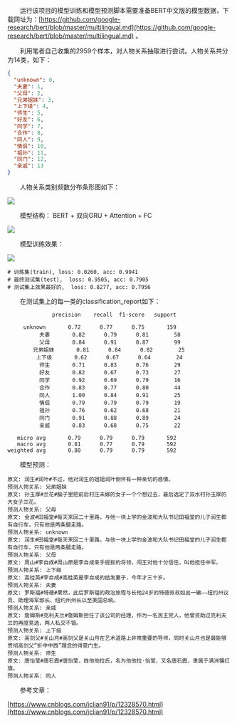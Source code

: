 &emsp;&emsp;运行该项目的模型训练和模型预测脚本需要准备BERT中文版的模型数据，下载网址为：[https://github.com/google-research/bert/blob/master/multilingual.md](https://github.com/google-research/bert/blob/master/multilingual.md) 。

&emsp;&emsp;利用笔者自己收集的2959个样本，对人物关系抽取进行尝试。人物关系共分为14类，如下：

```json
{
  "unknown": 0,
  "夫妻": 1,
  "父母": 2,
  "兄弟姐妹": 3,
  "上下级": 4,
  "师生": 5,
  "好友": 6,
  "同学": 7,
  "合作": 8,
  "同人": 9,
  "情侣": 10,
  "祖孙": 11,
  "同门": 12,
  "亲戚": 13
}
```

&emsp;&emsp;人物关系类别频数分布条形图如下：

![](https://github.com/percent4/people_relation_extract/blob/master/data/bar_chart.png)

&emsp;&emsp;模型结构： BERT + 双向GRU + Attention + FC 

![](https://github.com/percent4/people_relation_extract/blob/master/model.png)

&emsp;&emsp;模型训练效果：

![](https://github.com/percent4/people_relation_extract/blob/master/loss_acc.png)

```
# 训练集(train), loss: 0.0260, acc: 0.9941
# 最终测试集(test),  loss: 0.9505, acc: 0.7905
# 测试集上效果最好的,  loss: 0.8277, acc: 0.7956
```

&emsp;&emsp;在测试集上的每一类的classification_report如下：

```
              precision    recall  f1-score   support

     unknown       0.72      0.77      0.75       159
          夫妻       0.82      0.79      0.81        58
          父母       0.84      0.91      0.87        99
        兄弟姐妹       0.81      0.84      0.82        25
         上下级       0.62      0.67      0.64        24
          师生       0.71      0.83      0.76        29
          好友       0.82      0.67      0.73        27
          同学       0.92      0.69      0.79        16
          合作       0.83      0.77      0.80        44
          同人       1.00      0.84      0.91        25
          情侣       0.79      0.79      0.79        19
          祖孙       0.76      0.62      0.68        21
          同门       0.91      0.88      0.89        24
          亲戚       0.83      0.68      0.75        22

   micro avg       0.79      0.79      0.79       592
   macro avg       0.81      0.77      0.79       592
weighted avg       0.80      0.79      0.79       592
```

&emsp;&emsp;模型预测：

```
原文: 润生#润叶#不过，他对润生的姐姐润叶倒怀有一种亲切的感情。
预测人物关系: 兄弟姐妹
原文: 孙玉厚#兰花#脑子里把前后村庄未嫁的女子一个个想过去，最后选定了双水村孙玉厚的大女子兰花。
预测人物关系: 父母
原文: 金波#田福堂#每天来回二十里路，与他一块上学的金波和大队书记田福堂的儿子润生都有自行车，只有他是两条腿走路。
预测人物关系: unknown
原文: 润生#田福堂#每天来回二十里路，与他一块上学的金波和大队书记田福堂的儿子润生都有自行车，只有他是两条腿走路。
预测人物关系: 父母
原文: 周山#李自成#周山原是李自成亲手提拔的将领，闯王对他十分信任，叫他担任中军。
预测人物关系: 上下级
原文: 高桂英#李自成#高桂英是李自成的结发妻子，今年才三十岁。
预测人物关系: 夫妻
原文: 罗斯福#特德#果然，此后罗斯福的政治旅程与长他24岁的特德叔叔如出一辙——纽约州议员、助理海军部长、纽约州州长以至美国总统。
预测人物关系: 亲戚
原文: 詹姆斯#克利夫兰#詹姆斯担任了该公司的经理，作为一名民主党人，他曾资助过克利夫兰的再度竞选，两人私交不错。
预测人物关系: 上下级
原文: 高剑父#关山月#高剑父是关山月在艺术道路上非常重要的导师，同时关山月也是最能够贯彻高剑父“折中中西”理念的得意门生。
预测人物关系: 师生
原文: 唐怡莹#唐石霞#唐怡莹，姓他他拉氏，名为他他拉·怡莹，又名唐石霞，隶属于满洲镶红旗。
预测人物关系: 同人
```

&emsp;&emsp;参考文章：

[https://www.cnblogs.com/jclian91/p/12328570.html](https://www.cnblogs.com/jclian91/p/12328570.html)